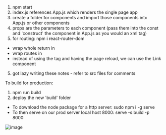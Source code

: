 1. npm start
2. index.js references App.js which renders the single page app
3. create a folder for components and import those components into App.js or other components
4. props are the parameters to each component (pass them into the const and 'construct' the component in App.js as you would an xml tag)
5. for routing: npm i react-router-dom
- wrap whole return in <Router>
- wrap routes in <Router>
- instead of using the <a> tag and having the page reload, we can use the Link component

5. got lazy writing these notes - refer to src files for comments

To build for production:
1. npm run build
2. deploy the new 'build' folder
- To download the node package for a http server: sudo npm i -g serve
- To then serve on our prod server local host 8000: serve -s build -p 8000

![image](https://user-images.githubusercontent.com/97266283/210164082-bbbfdb18-78a1-41b9-b65d-2060d72a1945.png)
